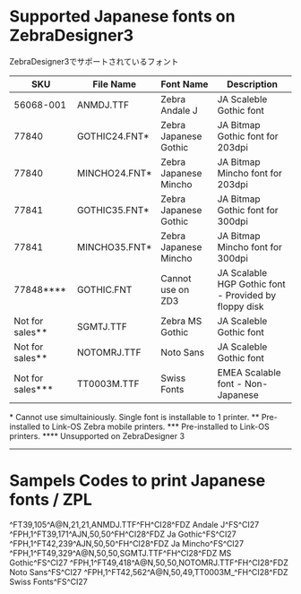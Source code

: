 # Supported Japanese fonts on ZebraDesigner3 
 ZebraDesigner3でサポートされているフォント


| SKU | File Name | Font Name | Description |
| --- | --- | --- | --- |
| 56068-001 | ANMDJ.TTF | Zebra Andale J | JA Scaleble Gothic font |
| 77840 | GOTHIC24.FNT* | Zebra Japanese Gothic | JA Bitmap Gothic font for 203dpi |
| 77840 | MINCHO24.FNT* | Zebra Japanese Mincho | JA Bitmap Mincho font for 203dpi |
| 77841 | GOTHIC35.FNT* | Zebra Japanese Gothic | JA Bitmap Gothic font for 300dpi |
| 77841 | MINCHO35.FNT* | Zebra Japanese Mincho | JA Bitmap Mincho font for 300dpi |
| 77848**** | GOTHIC.FNT | Cannot use on ZD3 | JA Scalable HGP Gothic font - Provided by floppy disk |
| Not for sales** | SGMTJ.TTF | Zebra MS Gothic | JA Scaleble Gothic font |
| Not for sales** | NOTOMRJ.TTF | Noto Sans | JA Scaleble Gothic font |
| Not for sales*** | TT0003M.TTF | Swiss Fonts | EMEA Scalable font - Non-Japanese |

\* Cannot use simultainiously. Single font is installable to 1 printer. 
\** Pre-installed to Link-OS Zebra mobile printers. 
\*** Pre-installed to Link-OS printers. 
\**** Unsupported on ZebraDesigner 3

------
# Sampels Codes to print Japanese fonts / ZPL 
^FT39,105^A@N,21,21,ANMDJ.TTF^FH\^CI28^FDZ Andale J^FS^CI27
^FPH,1^FT39,171^AJN,50,50^FH\^CI28^FDZ Ja Gothic^FS^CI27
^FPH,1^FT42,239^AJN,50,50^FH\^CI28^FDZ Ja  Mincho^FS^CI27
^FPH,1^FT49,329^A@N,50,50,SGMTJ.TTF^FH\^CI28^FDZ MS Gothic^FS^CI27
^FPH,1^FT49,418^A@N,50,50,NOTOMRJ.TTF^FH\^CI28^FDZ Noto Sans^FS^CI27
^FPH,1^FT42,562^A@N,50,49,TT0003M_^FH\^CI28^FDZ Swiss Fonts^FS^CI27


